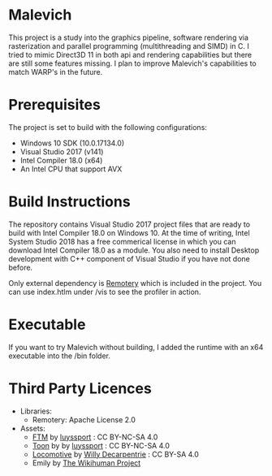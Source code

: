 <!--![alt text](screenshot.png "Screenshot")-->

# Malevich

This project is a study into the graphics pipeline, software rendering via rasterization and parallel programming (multithreading and SIMD) in C. I tried to mimic Direct3D 11 in both api and rendering capabilities but there are still some features missing. I plan to improve Malevich's capabilities to match WARP's in the future.

# Prerequisites

The project is set to build with the following configurations:
* Windows 10 SDK (10.0.17134.0)
* Visual Studio 2017 (v141)
* Intel Compiler 18.0 (x64)
* An Intel CPU that support AVX

# Build Instructions

The repository contains Visual Studio 2017 project files that are ready to build with Intel Compiler 18.0 on Windows 10. At the time of writing, Intel System Studio 2018 has a free commerical license in which you can download Intel Compiler 18.0 as a module. You also need to install Desktop development with C++ component of Visual Studio if you have not done before.

Only external dependency is [Remotery](https://github.com/Celtoys/Remotery) which is included in the project. You can use index.htlm under /vis to see the profiler in action.

# Executable

If you want to try Malevich without building, I added the runtime with an x64 executable into the /bin folder.

# Third Party Licences
* Libraries:
  * Remotery: Apache License 2.0
 * Assets:
    * [FTM](https://sketchfab.com/models/0970f30574d047b1976ba0aa6f2ef855) by [luyssport](https://sketchfab.com/luyssport) : CC BY-NC-SA 4.0
    * [Toon](https://sketchfab.com/models/3a33d33a6813410882f63d18c8189755) by  by [luyssport](https://sketchfab.com/luyssport) : CC BY-NC-SA 4.0
    * [Locomotive](https://sketchfab.com/models/65b96c939dad45fd8b01798284ae670b) by [Willy Decarpentrie](https://sketchfab.com/skudgee) : CC BY-SA 4.0
    * Emily by [The Wikihuman Project](http://gl.ict.usc.edu/Research/DigitalEmily2/)

